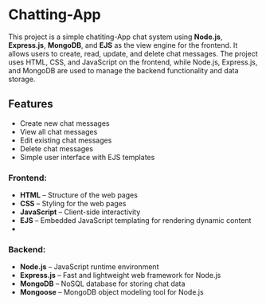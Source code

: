 # Chatting-App
This project is a simple chatiting-App chat system using **Node.js**, **Express.js**, **MongoDB**, and **EJS** as the view engine for the frontend. It allows users to create, read, update, and delete chat messages. The project uses HTML, CSS, and JavaScript on the frontend, while Node.js, Express.js, and MongoDB are used to manage the backend functionality and data storage.

## Features

- Create new chat messages
- View all chat messages
- Edit existing chat messages
- Delete chat messages
- Simple user interface with EJS templates

### Frontend:
- **HTML** – Structure of the web pages
- **CSS** – Styling for the web pages
- **JavaScript** – Client-side interactivity
- **EJS** – Embedded JavaScript templating for rendering dynamic content
- 
### Backend:
- **Node.js** – JavaScript runtime environment
- **Express.js** – Fast and lightweight web framework for Node.js
- **MongoDB** – NoSQL database for storing chat data
- **Mongoose** – MongoDB object modeling tool for Node.js
